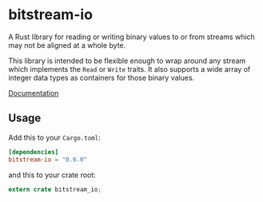 bitstream-io
============

A Rust library for reading or writing binary values to or from streams
which may not be aligned at a whole byte.

This library is intended to be flexible enough to wrap
around any stream which implements the `Read` or `Write` traits.
It also supports a wide array of integer data types as
containers for those binary values.

[Documentation](https://tuffy.github.io/bitstream_io/)

## Usage

Add this to your `Cargo.toml`:

```toml
[dependencies]
bitstream-io = "0.6.0"
```

and this to your crate root:

```rust
extern crate bitstream_io;
```
